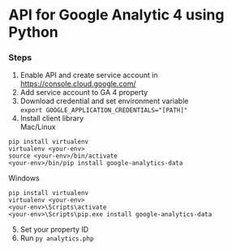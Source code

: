 # API for Google Analytic 4 using Python  

### Steps
1. Enable API and create service account in https://console.cloud.google.com/  
2. Add service account to GA 4 property  
3. Download credential and set environment variable  
```export GOOGLE_APPLICATION_CREDENTIALS="[PATH]"```  
4. Install client library  
Mac/Linux  
```
pip install virtualenv
virtualenv <your-env>
source <your-env>/bin/activate
<your-env>/bin/pip install google-analytics-data
```
Windows  
```
pip install virtualenv
virtualenv <your-env>
<your-env>\Scripts\activate
<your-env>\Scripts\pip.exe install google-analytics-data
```
5. Set your property ID  
6. Run ```py analytics.php```